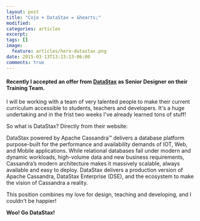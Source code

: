 ```yaml
---
layout: post
title: "Cojo + DataStax = &hearts;"
modified:
categories: articles
excerpt:
tags: []
image:
  feature: articles/hero-datastax.png
date: 2015-03-13T13:23:13-06:00
comments: true
---
```


#### Recently I accepted an offer from [DataStax](http://datastax.com/) as Senior Designer on their Training Team.

I will be working with a team of very talented people to make their current curriculum accessible to students, teachers and developers. It's a huge undertaking and in the frist two weeks I've already learned tons of stuff! 

So what is DataStax? Directly from their website:

DataStax powered by Apache Cassandra™ delivers a database platform purpose-built for the performance and availability demands of IOT, Web, and Mobile applications. While relational databases fail under modern and dynamic workloads, high-volume data and new business requirements, Cassandra’s modern architecture makes it massively scalable, always available and easy to deploy. DataStax delivers a production version of Apache Cassandra, DataStax Enterprise (DSE), and the ecosystem to make the vision of Cassandra a reality.

This position combines my love for design, teaching and developing, and I couldn't be happier! 

**Woo! Go DataStax!**
